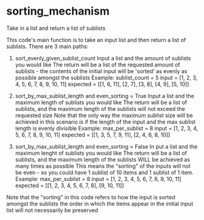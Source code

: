 # sorting_mechanism
Take in a list and return a list of sublists 

This code's main function is to take an input list and then return a list of sublists.
There are 3 main paths:

1. sort_evenly_given_sublist_count
Input a list and the amount of sublists you would like
The return will be a list of the requested amount of sublists - the contents of the initial input will be 'sorted' as evenly as possible amongst the sublists
Example:
    sublist_count = 5
    input = [1, 2, 3, 4, 5, 6, 7, 8, 9, 10, 11]
    expected = [[1, 6, 11], [2, 7], [3, 8], [4, 9], [5, 10]]


2. sort_by_max_sublist_length and even_sorting = True
Input a list and the maximum length of sublists you would like
The return will be a list of sublists, and the maximum length of the sublists will not exceed the requested size
Note that the only way the maximum sublist size will be achieved in this scenario is if the length of the input and the max sublist length is evenly divisible
Example:
    max_per_sublist = 8
    input = [1, 2, 3, 4, 5, 6, 7, 8, 9, 10, 11]
    expected = [[1, 3, 5, 7, 9, 11], [2, 4, 6, 8, 10]]



3. sort_by_max_sublist_length and even_sorting = False
In put a list and the maximum lenght of sublists you would like
The return will be a list of sublists, and the maximum length of the sublists WILL be achieved as many times as possible
This means the "sorting" of the inputs will not be even - so you could have 1 sublist of 10 items and 1 sublist of 1 item.
Example:
    max_per_sublist = 8
    input = [1, 2, 3, 4, 5, 6, 7, 8, 9, 10, 11]
    expected = [[1, 2, 3, 4, 5, 6, 7, 8], [9, 10, 11]]


Note that the "sorting" in this code refers to how the input is sorted amongst the sublists
the order in which the items appear in the initial input list will not necessarily be preserved
